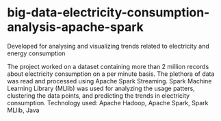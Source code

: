 # big-data-electricity-consumption-analysis-apache-spark
Developed for analysing and visualizing trends related to electricity and energy consumption

The project worked on a dataset containing more than 2 million records about electricity consumption on a per minute basis. The plethora of data was read and processed using Apache Spark Streaming. Spark Machine Learning Library (MLlib) was used for analyzing the usage patters, clustering the data points, and predicting the trends in electricity consumption.
Technology used: Apache Hadoop, Apache Spark, Spark MLlib, Java
